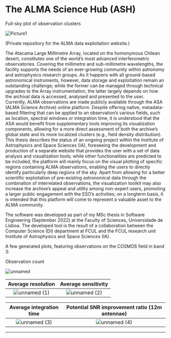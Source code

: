 # The ALMA Science Hub (ASH)

Full-sky plot of observation clusters

![Picture1](https://user-images.githubusercontent.com/43859708/208936658-51915bf0-0f93-4ec3-b37b-f1506b18596f.jpg)

(Private repository for the ALMA data exploitation website.)

The Atacama Large Millimetre Array, located on the homonymous Chilean desert, constitutes one of the world’s most advanced interferometric observatories. Covering the millimetre and sub-millimetre wavelengths, the facility supports the needs of an ever-growing community within astronomy and astrophysics research groups. As it happens with all ground-based astronomical instruments, however, data storage and exploitation remain an outstanding challenge; while the former can be managed through technical upgrades to the Array instrumentation, the latter largely depends on how the archival data is accessed, analysed and presented to the user. Currently, ALMA observations are made publicly available through the ASA (ALMA Science Archive) online platform. Despite offering native, metadata-based filtering that can be applied to an observation’s various fields, such as location, spectral windows or integration time, it is understood that the ASA would benefit from supplementary tools improving its visualization components, allowing for a more direct assessment of both the archive’s global state and its more localized clusters (e.g., field density distribution). This thesis describes the status of an ongoing project within the Institute of Astrophysics and Space Sciences (IA), foreseeing the development and production of a separate website that provides the user with a set of data analysis and visualization tools; while other functionalities are predicted to be included, the platform will mainly focus on the visual plotting of specific regions containing ALMA observations, enabling the users to directly identify particularly deep regions of the sky. Apart from allowing for a better scientific exploitation of pre-existing astronomical data through the combination of interrelated observations, the visualization toolkit may also increase the archive’s appeal and utility among non-expert users, promoting a larger public engagement with the ESO’s activities; on a longterm basis, it is intended that this platform will come to represent a valuable asset to the ALMA community.

The software was developed as part of my MSc thesis in Software Engineering (September 2022) at the Faculty of Sciences, Universidade de Lisboa. The developed tool is the result of a collaboration between the Computer Science (DI) department at FCUL and the FCUL research unit Institute of Astrophysics and Space Sciences (IA).

A few generated plots, featuring observations on the COSMOS field in band 3:

Observation count

![unnamed](https://user-images.githubusercontent.com/43859708/208935884-ed6f1b59-249c-4c50-acb6-3a90a2ade5c7.png)

Average resolution | Average sensitivity
:-------------------------:|:-------------------------:
![unnamed (1)](https://user-images.githubusercontent.com/43859708/208936206-aa25382c-d9c0-44e0-96c3-4660da9fea6e.png) | ![unnamed (2)](https://user-images.githubusercontent.com/43859708/208936250-55d6b666-ac84-4608-8325-1b49852227ce.png)

Average integration time             |  Potential SNR improvement ratio (12m antennae)
:-------------------------:|:-------------------------:
![unnamed (3)](https://user-images.githubusercontent.com/43859708/208936349-920b84f5-5e3a-4edb-981a-3fcfd2423430.png)  |  ![unnamed (4)](https://user-images.githubusercontent.com/43859708/208936402-cf52fb11-290e-4328-9f2f-35e89df012aa.png)
---


